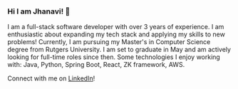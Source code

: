### Hi I am Jhanavi! 👋

<!--
**jhanaviB/jhanaviB** is a ✨ _special_ ✨ repository because its `README.md` (this file) appears on your GitHub profile.

Here are some ideas to get you started:

- 🔭 I’m currently working on ...
- 🌱 I’m currently learning ...
- 👯 I’m looking to collaborate on ...
- 🤔 I’m looking for help with ...
- 💬 Ask me about ...
- 📫 How to reach me: ...
- 😄 Pronouns: ...
- ⚡ Fun fact: ...
-->
I am a full-stack software developer with over 3 years of experience. I am enthusiastic about expanding my tech stack and applying my skills to new problems! 
Currently, I am pursuing my Master's in Computer Science degree from Rutgers University. I am set to graduate in May and am actively looking for full-time roles since then.
Some technologies I enjoy working with: Java, Python, Spring Boot, React, ZK framework, AWS.


Connect with me on <a href="https://www.linkedin.com/in/jhanavibehl/">LinkedIn</a>!
